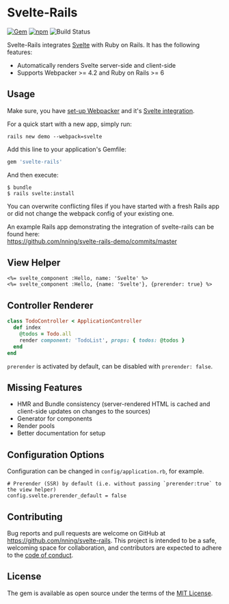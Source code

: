 # Svelte-Rails

[![Gem](https://img.shields.io/gem/v/svelte-rails.svg?style=flat-square)](https://rubygems.org/gems/svelte-rails)
[![npm](https://img.shields.io/npm/v/svelte_ujs_ng.svg?style=flat-square)](https://www.npmjs.com/package/svelte_ujs_ng)
![Build Status](https://img.shields.io/github/workflow/status/nning/svelte-rails/Test%20new%20Rails%20app)

Svelte-Rails integrates [Svelte](https://svelte.dev/) with Ruby on Rails. It has the following features:

* Automatically renders Svelte server-side and client-side
* Supports Webpacker >= 4.2 and Ruby on Rails >= 6

## Usage

Make sure, you have [set-up Webpacker](https://github.com/rails/webpacker#installation) and it's [Svelte integration](https://github.com/rails/webpacker/blob/master/docs/integrations.md#svelte).

For a quick start with a new app, simply run:

    rails new demo --webpack=svelte

Add this line to your application's Gemfile:

```ruby
gem 'svelte-rails'
```

And then execute:

    $ bundle
    $ rails svelte:install

You can overwrite conflicting files if you have started with a fresh Rails app or did not change the webpack config of your existing one.

An example Rails app demonstrating the integration of svelte-rails can be found here:  
https://github.com/nning/svelte-rails-demo/commits/master

## View Helper

```erb
<%= svelte_component :Hello, name: 'Svelte' %>
<%= svelte_component :Hello, {name: 'Svelte'}, {prerender: true} %>
```

## Controller Renderer

```ruby
class TodoController < ApplicationController
  def index
    @todos = Todo.all
    render component: 'TodoList', props: { todos: @todos }
  end
end
```

`prerender` is activated by default, can be disabled with `prerender: false`.

## Missing Features

* HMR and Bundle consistency (server-rendered HTML is cached and client-side updates on changes to the sources)
* Generator for components
* Render pools
* Better documentation for setup

## Configuration Options

Configuration can be changed in `config/application.rb`, for example.

    # Prerender (SSR) by default (i.e. without passing `prerender:true` to the view helper)
    config.svelte.prerender_default = false

## Contributing

Bug reports and pull requests are welcome on GitHub at https://github.com/nning/svelte-rails. This project is intended to be a safe, welcoming space for collaboration, and contributors are expected to adhere to the [code of conduct](https://github.com/nning/svelte-rails/blob/master/CODE_OF_CONDUCT.md).

## License

The gem is available as open source under the terms of the [MIT License](https://opensource.org/licenses/MIT).
